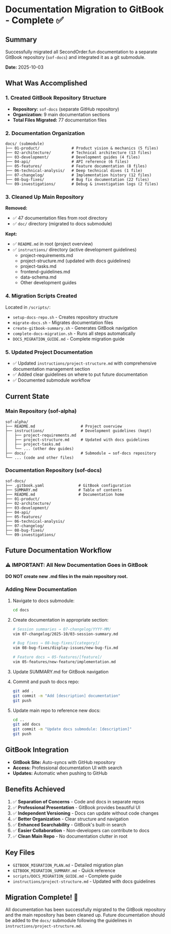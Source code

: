 # Documentation Migration to GitBook - Complete ✅

## Summary

Successfully migrated all SecondOrder.fun documentation to a separate GitBook repository (`sof-docs`) and integrated it as a git submodule.

**Date:** 2025-10-03

## What Was Accomplished

### 1. Created GitBook Repository Structure

- **Repository:** `sof-docs` (separate GitHub repository)
- **Organization:** 9 main documentation sections
- **Total Files Migrated:** 77 documentation files

### 2. Documentation Organization

```
docs/ (submodule)
├── 01-product/              # Product vision & mechanics (5 files)
├── 02-architecture/         # Technical architecture (13 files)
├── 03-development/          # Development guides (4 files)
├── 04-api/                  # API reference (6 files)
├── 05-features/             # Feature documentation (8 files)
├── 06-technical-analysis/   # Deep technical dives (1 file)
├── 07-changelog/            # Implementation history (12 files)
├── 08-bug-fixes/            # Bug fix documentation (22 files)
└── 09-investigations/       # Debug & investigation logs (2 files)
```

### 3. Cleaned Up Main Repository

**Removed:**
- ✅ 47 documentation files from root directory
- ✅ `doc/` directory (migrated to docs submodule)

**Kept:**
- ✅ `README.md` in root (project overview)
- ✅ `instructions/` directory (active development guidelines)
  - project-requirements.md
  - project-structure.md (updated with docs guidelines)
  - project-tasks.md
  - frontend-guidelines.md
  - data-schema.md
  - Other development guides

### 4. Migration Scripts Created

Located in `/scripts/`:
- `setup-docs-repo.sh` - Creates repository structure
- `migrate-docs.sh` - Migrates documentation files
- `create-gitbook-summary.sh` - Generates GitBook navigation
- `complete-docs-migration.sh` - Runs all steps automatically
- `DOCS_MIGRATION_GUIDE.md` - Complete migration guide

### 5. Updated Project Documentation

- ✅ Updated `instructions/project-structure.md` with comprehensive documentation management section
- ✅ Added clear guidelines on where to put future documentation
- ✅ Documented submodule workflow

## Current State

### Main Repository (sof-alpha)

```
sof-alpha/
├── README.md                    # Project overview
├── instructions/                # Development guidelines (kept)
│   ├── project-requirements.md
│   ├── project-structure.md     # Updated with docs guidelines
│   ├── project-tasks.md
│   └── ... (other dev guides)
├── docs/                        # Submodule → sof-docs repository
└── ... (code and other files)
```

### Documentation Repository (sof-docs)

```
sof-docs/
├── .gitbook.yaml               # GitBook configuration
├── SUMMARY.md                  # Table of contents
├── README.md                   # Documentation home
├── 01-product/
├── 02-architecture/
├── 03-development/
├── 04-api/
├── 05-features/
├── 06-technical-analysis/
├── 07-changelog/
├── 08-bug-fixes/
└── 09-investigations/
```

## Future Documentation Workflow

### ⚠️ IMPORTANT: All New Documentation Goes in GitBook

**DO NOT create new .md files in the main repository root.**

### Adding New Documentation

1. Navigate to docs submodule:
   ```bash
   cd docs
   ```

2. Create documentation in appropriate section:
   ```bash
   # Session summaries → 07-changelog/YYYY-MM/
   vim 07-changelog/2025-10/03-session-summary.md
   
   # Bug fixes → 08-bug-fixes/[category]/
   vim 08-bug-fixes/display-issues/new-bug-fix.md
   
   # Feature docs → 05-features/[feature]/
   vim 05-features/new-feature/implementation.md
   ```

3. Update SUMMARY.md for GitBook navigation

4. Commit and push to docs repo:
   ```bash
   git add .
   git commit -m "Add [description] documentation"
   git push
   ```

5. Update main repo to reference new docs:
   ```bash
   cd ..
   git add docs
   git commit -m "Update docs submodule: [description]"
   git push
   ```

## GitBook Integration

- **GitBook Site:** Auto-syncs with GitHub repository
- **Access:** Professional documentation UI with search
- **Updates:** Automatic when pushing to GitHub

## Benefits Achieved

1. ✅ **Separation of Concerns** - Code and docs in separate repos
2. ✅ **Professional Presentation** - GitBook provides beautiful UI
3. ✅ **Independent Versioning** - Docs can update without code changes
4. ✅ **Better Organization** - Clear structure and navigation
5. ✅ **Enhanced Searchability** - GitBook's built-in search
6. ✅ **Easier Collaboration** - Non-developers can contribute to docs
7. ✅ **Clean Main Repo** - No documentation clutter in root

## Key Files

- `GITBOOK_MIGRATION_PLAN.md` - Detailed migration plan
- `GITBOOK_MIGRATION_SUMMARY.md` - Quick reference
- `scripts/DOCS_MIGRATION_GUIDE.md` - Complete guide
- `instructions/project-structure.md` - Updated with docs guidelines

## Migration Complete! 🎉

All documentation has been successfully migrated to the GitBook repository and the main repository has been cleaned up. Future documentation should be added to the `docs/` submodule following the guidelines in `instructions/project-structure.md`.
